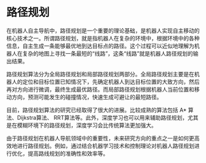# 路径规划

在机器人自主导航中，路径规划是一个重要的理论基础，是机器人实现自主移动的核心技术之一。所谓路径规划，就是指机器人在复杂的环境中，根据环境中的各种信息，自主生成一条能够最优地到达目标点的路径。这个过程可以近似地理解为机器人在复杂的地图上寻找一条最短的“线路”，这条“线路”就是机器人路径规划的输出结果。

路径规划算法分为全局路径规划和局部路径规划两部分。全局路径规划主要是在机器人的定位和目标位置已知情况下，先确定机器人到达目标位置的大致方向，然后再对方向进行微调，最终生成最优路径。而局部路径规划根据机器人当前位置和移动方向，预测可能发生的碰撞情况，快速生成可避让的最短路径。

目前，路径规划算法的研究已经取得了很大的进展。比较成熟的算法包括 A* 算法、Dijkstra算法、 RRT算法等。此外，深度学习也可以用来辅助路径规划，尤其是在模糊环境下的路径规划，深度学习会比传统算法更加强大。

由于路径规划在机器人导航领域中的重要性，未来研究方向的重点之一是如何更高效地进行路径规划。例如，通过结合机器学习技术和控制理论对机器人路径规划进行优化，提高路线规划的准确性和效率等。